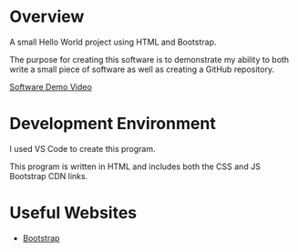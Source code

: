 # Overview

A small Hello World project using HTML and Bootstrap.

The purpose for creating this software is to demonstrate my ability to both write a small piece of software as well as creating a GitHub repository.

[Software Demo Video](https://www.youtube.com/watch?v=imsDJ5AvXjM)

# Development Environment

I used VS Code to create this program.

This program is written in HTML and includes both the CSS and JS Bootstrap CDN links.

# Useful Websites

* [Bootstrap](https://getbootstrap.com/)